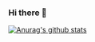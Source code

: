 ### Hi there 👋

[![Anurag's github stats](https://github-readme-stats.vercel.app/api?username=zayden16)](https://github.com/anuraghazra/github-readme-stats)
